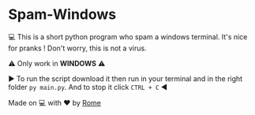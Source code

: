 # Spam-Windows
💻 This is a short python program who spam a windows terminal. It's nice for pranks !
Don't worry, this is not a virus.

⚠️ Only work in **WINDOWS** ⚠️

▶️ To run the script download it then run in your terminal and in the right folder `py main.py`. And to stop it click `CTRL + C` ◀️

Made on 💻 with ❤️ by [Rome](https://discord.com/users/709481084286533773)
